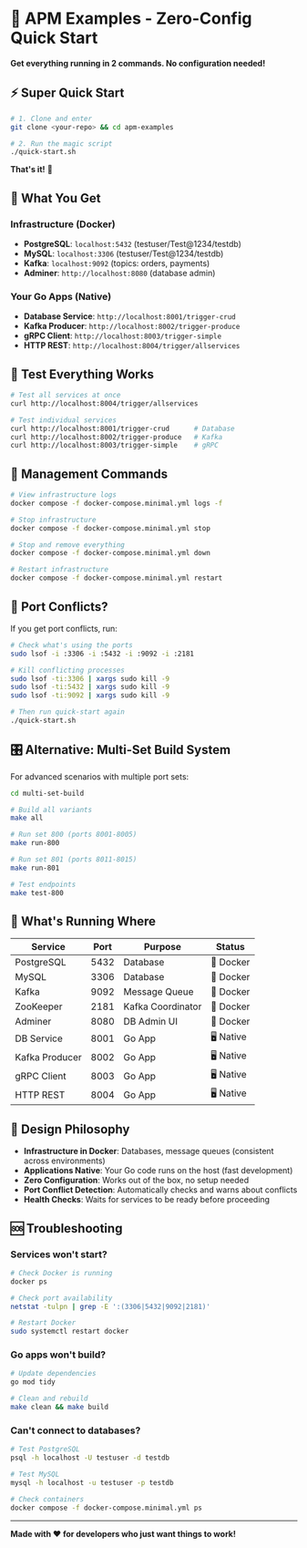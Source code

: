 # 🚀 APM Examples - Zero-Config Quick Start

**Get everything running in 2 commands. No configuration needed!**

## ⚡ Super Quick Start

```bash
# 1. Clone and enter
git clone <your-repo> && cd apm-examples

# 2. Run the magic script
./quick-start.sh
```

**That's it!** 🎉

## 🎯 What You Get

### Infrastructure (Docker)
- **PostgreSQL**: `localhost:5432` (testuser/Test@1234/testdb)
- **MySQL**: `localhost:3306` (testuser/Test@1234/testdb)  
- **Kafka**: `localhost:9092` (topics: orders, payments)
- **Adminer**: `http://localhost:8080` (database admin)

### Your Go Apps (Native)
- **Database Service**: `http://localhost:8001/trigger-crud`
- **Kafka Producer**: `http://localhost:8002/trigger-produce`
- **gRPC Client**: `http://localhost:8003/trigger-simple`
- **HTTP REST**: `http://localhost:8004/trigger/allservices`

## 🧪 Test Everything Works

```bash
# Test all services at once
curl http://localhost:8004/trigger/allservices

# Test individual services
curl http://localhost:8001/trigger-crud      # Database
curl http://localhost:8002/trigger-produce   # Kafka
curl http://localhost:8003/trigger-simple    # gRPC
```

## 🔧 Management Commands

```bash
# View infrastructure logs
docker compose -f docker-compose.minimal.yml logs -f

# Stop infrastructure
docker compose -f docker-compose.minimal.yml stop

# Stop and remove everything
docker compose -f docker-compose.minimal.yml down

# Restart infrastructure
docker compose -f docker-compose.minimal.yml restart
```

## 🚨 Port Conflicts?

If you get port conflicts, run:

```bash
# Check what's using the ports
sudo lsof -i :3306 -i :5432 -i :9092 -i :2181

# Kill conflicting processes
sudo lsof -ti:3306 | xargs sudo kill -9
sudo lsof -ti:5432 | xargs sudo kill -9
sudo lsof -ti:9092 | xargs sudo kill -9

# Then run quick-start again
./quick-start.sh
```

## 🎛️ Alternative: Multi-Set Build System

For advanced scenarios with multiple port sets:

```bash
cd multi-set-build

# Build all variants
make all

# Run set 800 (ports 8001-8005)
make run-800

# Run set 801 (ports 8011-8015)  
make run-801

# Test endpoints
make test-800
```

## 📁 What's Running Where

| Service | Port | Purpose | Status |
|---------|------|---------|---------|
| PostgreSQL | 5432 | Database | 🐳 Docker |
| MySQL | 3306 | Database | 🐳 Docker |
| Kafka | 9092 | Message Queue | 🐳 Docker |
| ZooKeeper | 2181 | Kafka Coordinator | 🐳 Docker |
| Adminer | 8080 | DB Admin UI | 🐳 Docker |
| DB Service | 8001 | Go App | 🖥️ Native |
| Kafka Producer | 8002 | Go App | 🖥️ Native |
| gRPC Client | 8003 | Go App | 🖥️ Native |
| HTTP REST | 8004 | Go App | 🖥️ Native |

## 🎯 Design Philosophy

- **Infrastructure in Docker**: Databases, message queues (consistent across environments)
- **Applications Native**: Your Go code runs on the host (fast development)
- **Zero Configuration**: Works out of the box, no setup needed
- **Port Conflict Detection**: Automatically checks and warns about conflicts
- **Health Checks**: Waits for services to be ready before proceeding

## 🆘 Troubleshooting

### Services won't start?
```bash
# Check Docker is running
docker ps

# Check port availability
netstat -tulpn | grep -E ':(3306|5432|9092|2181)'

# Restart Docker
sudo systemctl restart docker
```

### Go apps won't build?
```bash
# Update dependencies
go mod tidy

# Clean and rebuild
make clean && make build
```

### Can't connect to databases?
```bash
# Test PostgreSQL
psql -h localhost -U testuser -d testdb

# Test MySQL  
mysql -h localhost -u testuser -p testdb

# Check containers
docker compose -f docker-compose.minimal.yml ps
```

---

**Made with ❤️ for developers who just want things to work!**
